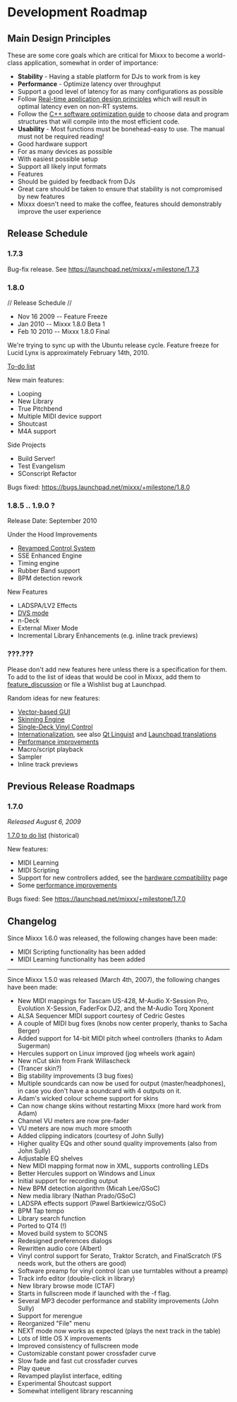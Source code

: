 # Development Roadmap

## Main Design Principles

These are some core goals which are critical for Mixxx to become a
world-class application, somewhat in order of importance:

  - **Stability** - Having a stable platform for DJs to work from is key
  - **Performance** - Optimize latency over throughput
  - Support a good level of latency for as many configurations as
    possible
  - Follow [Real-time application design
    principles](http://rt.wiki.kernel.org/index.php/HOWTO:_Build_an_RT-application)
    which will result in optimal latency even on non-RT systems.
  - Follow the [C++ software optimization
    guide](http://www.agner.org/optimize/optimizing_cpp.pdf) to choose
    data and program structures that will compile into the most
    efficient code.
  - **Usability** - Most functions must be bonehead-easy to use. The
    manual must not be required reading\!
  - Good hardware support
  - For as many devices as possible
  - With easiest possible setup
  - Support all likely input formats
  - Features
  - Should be guided by feedback from DJs
  - Great care should be taken to ensure that stability is not
    compromised by new features
  - Mixxx doesn't need to make the coffee, features should demonstrably
    improve the user experience

## Release Schedule

### 1.7.3

Bug-fix release. See <https://launchpad.net/mixxx/+milestone/1.7.3>

### 1.8.0

// Release Schedule //

  - Nov 16 2009 -- Feature Freeze
  - Jan 2010 -- Mixxx 1.8.0 Beta 1
  - Feb 10 2010 -- Mixxx 1.8.0 Final 

We're trying to sync up with the Ubuntu release cycle. Feature freeze
for Lucid Lynx is approximately February 14th, 2010.

[To-do list](1.8.0_to_do_list)

New main features:

  - Looping
  - New Library
  - True Pitchbend
  - Multiple MIDI device support
  - Shoutcast
  - M4A support

Side Projects

  - Build Server\!
  - Test Evangelism
  - SConscript Refactor

Bugs fixed: <https://bugs.launchpad.net/mixxx/+milestone/1.8.0>

### 1.8.5 .. 1.9.0 ?

Release Date: September 2010

Under the Hood Improvements

  - [Revamped Control System](Revamped%20Control%20System)
  - SSE Enhanced Engine
  - Timing engine 
  - Rubber Band support
  - BPM detection rework

New Features

  - LADSPA/LV2 Effects
  - [DVS mode](DVS%20mode)
  - n-Deck
  - External Mixer Mode
  - Incremental Library Enhancements (e.g. inline track previews)

### ???.???

Please don't add new features here unless there is a specification for
them. To add to the list of ideas that would be cool in Mixxx, add them
to [feature\_discussion](feature_discussion) or file a Wishlist bug at
Launchpad.

Random ideas for new features:

  - [Vector-based GUI](Vector-based%20GUI)
  - [Skinning Engine](Skinning%20Engine)
  - [Single-Deck Vinyl Control](Single-Deck%20Vinyl%20Control)
  - [Internationalization](http://doc.trolltech.com/4.5/i18n.html), see
    also [Qt
    Linguist](http://doc.trolltech.com/4.5/linguist-manual.html) and
    [Launchpad
    translations](https://help.launchpad.net/Translations/YourProject)
  - [Performance improvements](Performance%20improvements)
  - Macro/script playback
  - Sampler
  - Inline track previews

## Previous Release Roadmaps

### 1.7.0

*Released August 6, 2009*

[1.7.0 to do list](1.7.0%20to%20do%20list) (historical)

New features:

  - MIDI Learning
  - MIDI Scripting
  - Support for new controllers added, see the [hardware
    compatibility](hardware%20compatibility) page
  - Some [performance improvements](performance%20improvements)

Bugs fixed: See <https://launchpad.net/mixxx/+milestone/1.7.0>

## Changelog

Since Mixxx 1.6.0 was released, the following changes have been made:

  - MIDI Scripting functionality has been added
  - MIDI Learning functionality has been added

-----

Since Mixxx 1.5.0 was released (March 4th, 2007), the following changes
have been made:

  - New MIDI mappings for Tascam US-428, M-Audio X-Session Pro,
    Evolution X-Session, FaderFox DJ2, and the M-Audio Torq Xponent
  - ALSA Sequencer MIDI support courtesy of Cedric Gestes
  - A couple of MIDI bug fixes (knobs now center properly, thanks to
    Sacha Berger)
  - Added support for 14-bit MIDI pitch wheel controllers (thanks to
    Adam Sugerman)
  - Hercules support on Linux improved (jog wheels work again)
  - New nCut skin from Frank Willascheck
  - (Trancer skin?)
  - Big stability improvements (3 bug fixes)
  - Multiple soundcards can now be used for output (master/headphones),
    in case you don't have a soundcard with 4 outputs on it.
  - Adam's wicked colour scheme support for skins
  - Can now change skins without restarting Mixxx (more hard work from
    Adam)
  - Channel VU meters are now pre-fader
  - VU meters are now much more smooth
  - Added clipping indicators (courtesy of John Sully)
  - Higher quality EQs and other sound quality improvements (also from
    John Sully)
  - Adjustable EQ shelves
  - New MIDI mapping format now in XML, supports controlling LEDs
  - Better Hercules support on Windows and Linux
  - Initial support for recording output
  - New BPM detection algorithm (Micah Lee/GSoC)
  - New media library (Nathan Prado/GSoC)
  - LADSPA effects support (Pawel Bartkiewicz/GSoC)
  - BPM Tap tempo 
  - Library search function
  - Ported to QT4 (\!)
  - Moved build system to SCONS
  - Redesigned preferences dialogs
  - Rewritten audio core (Albert)
  - Vinyl control support for Serato, Traktor Scratch, and FinalScratch
    (FS needs work, but the others are good)
  - Software preamp for vinyl control (can use turntables without a
    preamp)
  - Track info editor (double-click in library)
  - New library browse mode (CTAF)
  - Starts in fullscreen mode if launched with the -f flag.
  - Several MP3 decoder performance and stability improvements (John
    Sully)
  - Support for merengue
  - Reorganized "File" menu
  - NEXT mode now works as expected (plays the next track in the table)
  - Lots of little OS X improvements
  - Improved consistency of fullscreen mode
  - Customizable constant power crossfader curve
  - Slow fade and fast cut crossfader curves
  - Play queue
  - Revamped playlist interface, editing
  - Experimental Shoutcast support
  - Somewhat intelligent library rescanning
